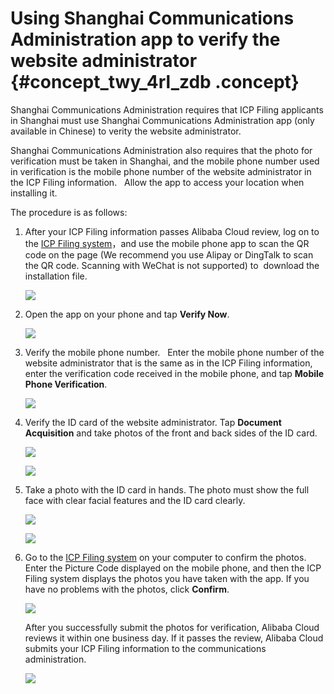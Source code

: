 # Using Shanghai Communications Administration app to verify the website administrator {#concept_twy_4rl_zdb .concept}

Shanghai Communications Administration requires that ICP Filing applicants in Shanghai must use Shanghai Communications Administration app \(only available in Chinese\) to verity the website administrator.

Shanghai Communications Administration also requires that the photo for verification must be taken in Shanghai, and the mobile phone number used in verification is the mobile phone number of the website administrator in the ICP Filing information.   Allow the app to access your location when installing it.

The procedure is as follows:

1.  After your ICP Filing information passes Alibaba Cloud review, log on to the [ICP Filing system](https://beian.aliyun.com/)，and use the mobile phone app to scan the QR code on the page \(We recommend you use Alipay or DingTalk to scan the QR code. Scanning with WeChat is not supported\) to  download the installation file. 

    ![](http://static-aliyun-doc.oss-cn-hangzhou.aliyuncs.com/assets/img/14205/155228336140401_en-US.png)

2.  Open the app on your phone and tap **Verify Now**.

    ![](http://static-aliyun-doc.oss-cn-hangzhou.aliyuncs.com/assets/img/14205/15522833615582_en-US.png)

3.  Verify the mobile phone number.   Enter the mobile phone number of the website administrator that is the same as in the ICP Filing information, enter the verification code received in the mobile phone, and tap **Mobile Phone Verification**.

    ![](http://static-aliyun-doc.oss-cn-hangzhou.aliyuncs.com/assets/img/14205/15522833615583_en-US.PNG)

4.  Verify the ID card of the website administrator. Tap **Document Acquisition** and take photos of the front and back sides of the ID card.

    ![](http://static-aliyun-doc.oss-cn-hangzhou.aliyuncs.com/assets/img/14205/15522833615584_en-US.PNG)

    ![](http://static-aliyun-doc.oss-cn-hangzhou.aliyuncs.com/assets/img/14205/15522833615585_en-US.PNG)

5.  Take a photo with the ID card in hands. The photo must show the full face with clear facial features and the ID card clearly.

    ![](http://static-aliyun-doc.oss-cn-hangzhou.aliyuncs.com/assets/img/14205/15522833615586_en-US.PNG)

    ![](http://static-aliyun-doc.oss-cn-hangzhou.aliyuncs.com/assets/img/14205/15522833615587_en-US.png)

6.  Go to the [ICP Filing system](https://beian.aliyun.com/) on your computer to confirm the photos. Enter the Picture Code displayed on the mobile phone, and then the ICP Filing system displays the photos you have taken with the app. If you have no problems with the photos, click **Confirm**.

    ![](http://static-aliyun-doc.oss-cn-hangzhou.aliyuncs.com/assets/img/14205/15522833615588_en-US.png)

    After you successfully submit the photos for verification, Alibaba Cloud reviews it within one business day. If it passes the review, Alibaba Cloud submits your ICP Filing information to the communications administration.

    ![](http://static-aliyun-doc.oss-cn-hangzhou.aliyuncs.com/assets/img/14205/15522833625589_en-US.png)


